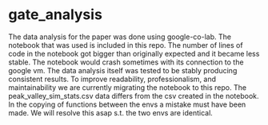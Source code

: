 # gate_analysis

The data analysis for the paper was done using google-co-lab. The notebook that was used is included in this repo. The number of lines of code in the notebook got bigger than originally expected and it became less stable. The notebook would crash sometimes with its connection to the google vm. The data analysis itself was tested to be stably producing consistent results. To improve readability, professionalism, and maintainability we are currently migrating the notebook to this repo. The peak_valley_sim_stats.csv data differs from the csv created in the notebook. In the copying of functions between the envs a mistake must have been made. We will resolve this asap s.t. the two envs are identical. 